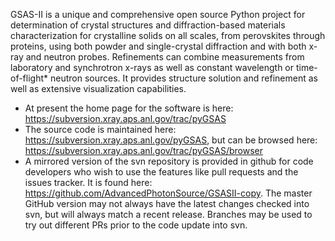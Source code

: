 GSAS-II is a unique and comprehensive open source Python project for determination of crystal structures and diffraction-based materials characterization for crystalline solids on all scales, from perovskites through proteins, using both powder and single-crystal diffraction and with both x-ray and neutron probes. Refinements can combine measurements from laboratory and synchrotron x-rays as well as constant wavelength or time-of-flight* neutron sources. It provides structure solution and refinement as well as extensive visualization capabilities.

* At present the home page for the software is here: https://subversion.xray.aps.anl.gov/trac/pyGSAS
* The source code is maintained here: https://subversion.xray.aps.anl.gov/pyGSAS, but can be browsed here: https://subversion.xray.aps.anl.gov/trac/pyGSAS/browser
* A mirrored version of the svn repository is provided in github for code developers who wish to use the features like pull requests and the issues tracker. It is found here: https://github.com/AdvancedPhotonSource/GSASII-copy. The master GitHub version may not always have the latest changes checked into svn, but will always match a recent release. Branches may be used to try out different PRs prior to the code update into svn. 
